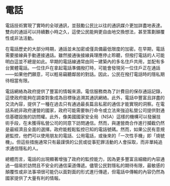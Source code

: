 # 電話
電話技術實現了實時的全球通訊，並鼓勵公民比以往的通訊媒介更加詳盡地表達。雙向的通話可以持續數小時之久，這使公民能夠更自由地交換想法，甚至策劃顛覆性或非法活動。

在電話歷史的大部分時期，通話並未加密或僅具備最低限度的加密。在早期，電話需要接線員手動連接通話。雖然接通後接線員理應停止聆聽，但撥打電話的人可能明白這並不總是如此。早期的電話線通常由同一建築內的多名住戶共用，並配有多台實體電話。一位住戶在拿起電話準備撥打時，可能會發現另一位住戶正在通話——如果他們願意，可以輕易竊聽鄰居的對話。因此，公民在撥打電話時的隱私期待相當有限。

電話網絡為政府提供了豐富的情報來源。電信服務商為了計費目的保存通話記錄，這使政府能夠在調查對象成為目標後追溯其通訊網絡。此外，電話中豐富且詳盡的交流內容，提供了一種在過去只有通過最長篇且私密的通信才能實現的洞察。在電話系統非政府運營的國家，政府可能需要執行命令或立法來強迫私營公司提供對通信基礎設施的訪問權。此外，像美國國家安全局（NSA）這樣的機構可以發展技術手段，在未獲得私營公司的同意下訪問通信。然而，與運營商合作進行攔截仍然是最經濟且全面的選擇。政府能輕鬆監控已知的電話號碼。然而，如果公民有意規避監控，他們可以使用朋友的電話、公用電話，或後來的「一次性手機」即「燒號機」。但這些措施通常只有最謹慎的公民或從事犯罪活動的人會採取，而非單純追求通信隱私的人。

總體而言，電話的出現顯著增強了政府的監控能力，因為更多豐富且細緻的內容通過一個易於訪問且不安全的通信渠道傳遞。儘管公民對隱私的期待有限，最敏感的顛覆性或非法事項很可能仍以面對面的形式進行傳遞，但電話中傳輸的內容仍然為國家提供了大量有利的情報。